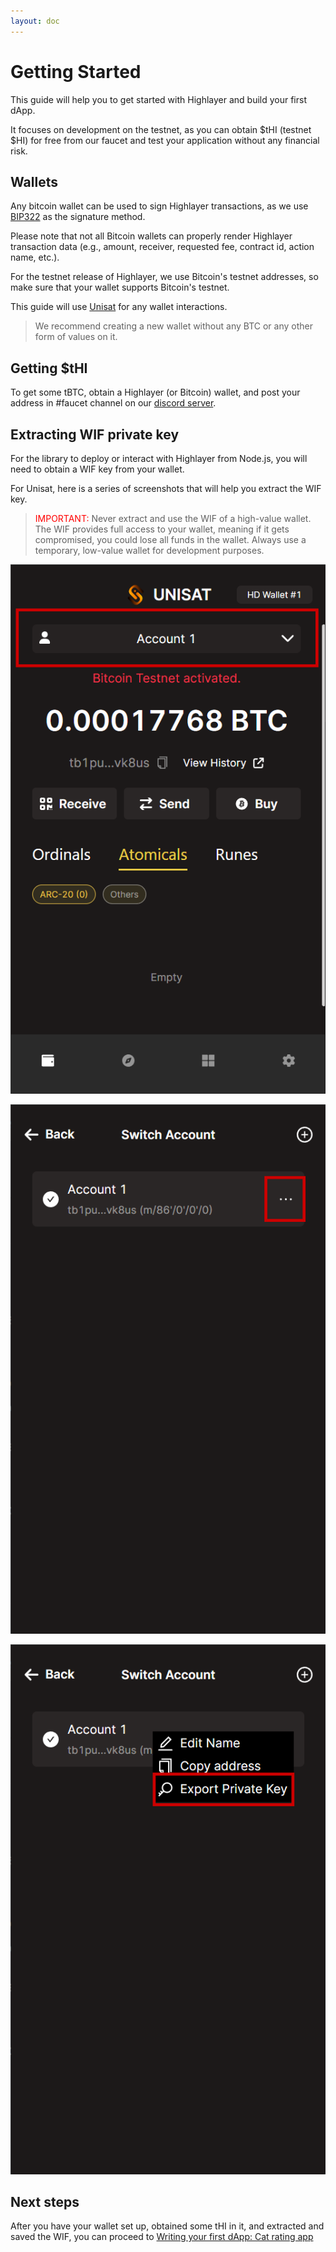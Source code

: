 ```yaml
---
layout: doc
---
```



# Getting Started

This guide will help you to get started with Highlayer and build your first dApp. 

It focuses on development on the testnet, as you can obtain $tHI (testnet $HI) for free from our faucet and test your application without any financial risk.

## Wallets

Any bitcoin wallet can be used to sign Highlayer transactions, as we use [BIP322](https://github.com/bitcoin/bips/blob/master/bip-0322.mediawiki) as the signature method.

Please note that not all Bitcoin wallets can properly render Highlayer transaction data (e.g., amount, receiver, requested fee, contract id, action name, etc.).

For the testnet release of Highlayer, we use Bitcoin's testnet addresses, so make sure that your wallet supports Bitcoin's testnet.

This guide will use [Unisat](https://unisat.io/) for any wallet interactions.

> We recommend creating a new wallet without any BTC or any other form of values on it.


## Getting $tHI

To get some tBTC, obtain a Highlayer (or Bitcoin) wallet, and post your address in #faucet channel on our [discord server](https://discord.gg/skTbBz8H6S).

## Extracting WIF private key

For the library to deploy or interact with Highlayer from Node.js, you will need to obtain a WIF key from your wallet.

For Unisat, here is a series of screenshots that will help you extract the WIF key.

> <span style="color:red">IMPORTANT:</span> Never extract and use the WIF of a high-value wallet. The WIF provides full access to your wallet, meaning if it gets compromised, you could lose all funds in the wallet. Always use a temporary, low-value wallet for development purposes.

![Extracting WIF from unisat](/assets/extracting-wif-1.png)

![Extracting WIF from unisat](/assets/extracting-wif-2.png)

![Extracting WIF from unisat](/assets/extracting-wif-3.png)

## Next steps

After you have your wallet set up, obtained some tHI in it, and extracted and saved the WIF, you can proceed to [Writing your first dApp: Cat rating app](/guide/cat-app)
